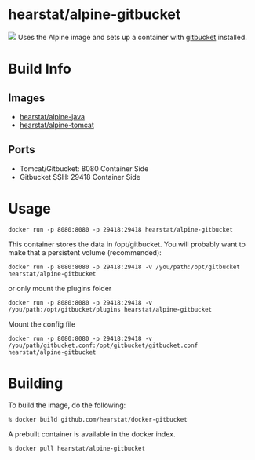 # hearstat/alpine-gitbucket
[![](https://badge.imagelayers.io/hearstat/alpine-gitbucket:latest.svg)](https://imagelayers.io/?images=hearstat/alpine-gitbucket:latest 'Get your own badge on imagelayers.io')
Uses the Alpine image and sets up a container with [gitbucket](https://github.com/gitbucket/gitbucket) installed.

# Build Info
## Images
- [hearstat/alpine-java](https://hub.docker.com/r/hearstat/alpine-java/)
- [hearstat/alpine-tomcat](https://hub.docker.com/r/hearstat/alpine-tomcat/)

## Ports
- Tomcat/Gitbucket: 8080 Container Side
- Gitbucket SSH: 29418 Container Side

# Usage

```
docker run -p 8080:8080 -p 29418:29418 hearstat/alpine-gitbucket
```

This container stores the data in /opt/gitbucket. You will probably want to make that a persistent volume (recommended):

```
docker run -p 8080:8080 -p 29418:29418 -v /you/path:/opt/gitbucket hearstat/alpine-gitbucket
```

or only mount the plugins folder

```
docker run -p 8080:8080 -p 29418:29418 -v /you/path:/opt/gitbucket/plugins hearstat/alpine-gitbucket
```

Mount the config file

```
docker run -p 8080:8080 -p 29418:29418 -v /you/path/gitbucket.conf:/opt/gitbucket/gitbucket.conf hearstat/alpine-gitbucket
```

# Building
To build the image, do the following:

```
% docker build github.com/hearstat/docker-gitbucket
```

A prebuilt container is available in the docker index.

```
% docker pull hearstat/alpine-gitbucket
```
